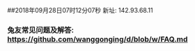 ##2018年09月28日07时12分07秒 新址: 142.93.68.11
### 兔友常见问题及解答: https://github.com/wanggonging/d/blob/w/FAQ.md
